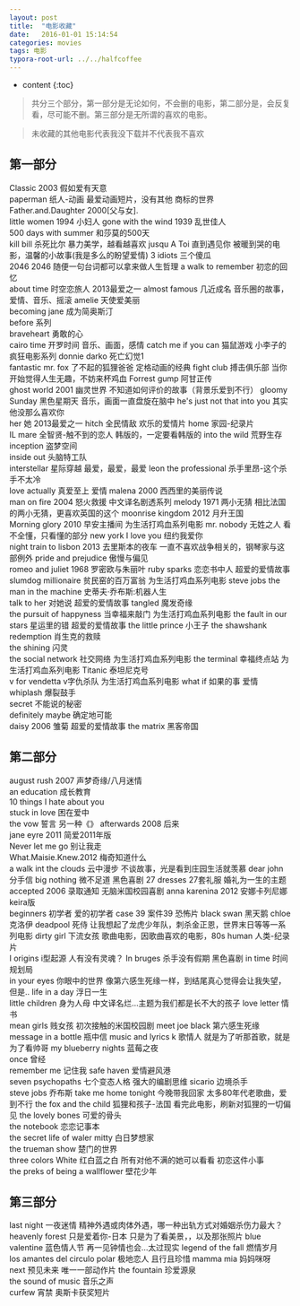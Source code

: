 ```yaml
---
layout: post
title:  "电影收藏"
date:   2016-01-01 15:14:54
categories: movies
tags: 电影
typora-root-url: ../../halfcoffee
---
```


* content
{:toc}


>  共分三个部分，第一部分是无论如何，不会删的电影，第二部分是，会反复看，尽可能不删。第三部分是无所谓的喜欢的电影。

>  未收藏的其他电影代表我没下载并不代表我不喜欢



## 第一部分

Classic 2003	假如爱有天意	
paperman	纸人-动画	最爱动画短片，没有其他
商标的世界	
Father.and.Daughter	2000[父与女].	
little women 1994	小妇人	
gone with the wind 1939	乱世佳人	
500 days with summer	和莎莫的500天	
kill bill	杀死比尔	暴力美学，越看越喜欢
jusqu A Toi	直到遇见你	被暖到哭的电影，温馨的小故事(我是多么的盼望爱情)
3 idiots	三个傻瓜	
2046	2046	随便一句台词都可以拿来做人生哲理
a walk to remember	初恋的回忆	
about time	时空恋旅人	2013最爱之一
almost famous	几近成名	音乐圈的故事，爱情、音乐、摇滚
amelie	天使爱美丽	
becoming jane	成为简奥斯汀	
before 系列		
braveheart	勇敢的心	
cairo time	开罗时间	音乐、画面，感情
catch me if you can	猫鼠游戏	小李子的疯狂电影系列
donnie darko	死亡幻觉1	
fantastic  mr. fox	了不起的狐狸爸爸	定格动画的经典
fight club	搏击俱乐部	当你开始觉得人生无趣，不妨来杯鸡血
Forrest gump	阿甘正传	
ghost world 2001	幽灵世界	不知道如何评价的故事（背景乐爱到不行）
gloomy Sunday	黑色星期天	音乐，画面一直盘旋在脑中
he's just not that into you	其实他没那么喜欢你	
her	她	2013最爱之一
hitch	全民情敌	欢乐的爱情片
home	家园-纪录片	
IL mare	全智贤-触不到的恋人	韩版的，一定要看韩版的
into the wild	荒野生存	
inception	盗梦空间	
inside out	头脑特工队	
interstellar	星际穿越	最爱，最爱，最爱
leon the professional	杀手里昂-这个杀手不太冷	
love actually	真爱至上	爱情
malena 2000	西西里的美丽传说	
man on fire 2004	怒火救援	中文译名剧透系列
melody 1971	两小无猜	相比法国的两小无猜，更喜欢英国的这个
moonrise kingdom 2012	月升王国	
Morning glory 2010	早安主播间	为生活打鸡血系列电影
mr. nobody	无姓之人	看不全懂，只看懂的部分
new york I love you	纽约我爱你	
night train to lisbon 2013	去里斯本的夜车	一直不喜欢战争相关的，钢琴家与这部例外
pride and prejudice	傲慢与偏见	
romeo and juliet 1968	罗密欧与朱丽叶	
ruby sparks	恋恋书中人	超爱的爱情故事
slumdog millionaire	贫民窑的百万富翁	为生活打鸡血系列电影
steve jobs the man in the machine	史蒂夫·乔布斯:机器人生	
talk to her	对她说	超爱的爱情故事
tangled	魔发奇缘	
the pursuit of happyness	当幸福来敲门	为生活打鸡血系列电影
the fault in our stars	星运里的错	超爱的爱情故事
the little prince 	小王子	
the shawshank redemption	肖生克的救赎	
the shining	闪灵	
the social network	社交网络	为生活打鸡血系列电影
the terminal	幸福终点站	为生活打鸡血系列电影
Titanic	泰坦尼克号	
v for vendetta	v字仇杀队	为生活打鸡血系列电影
what if	如果的事	爱情
whiplash	爆裂鼓手	
secret	不能说的秘密	
definitely maybe	确定地可能	
daisy 2006	雏菊	超爱的爱情故事
the matrix	黑客帝国	

## 第二部分

august rush 2007	声梦奇缘/八月迷情	
an education 	成长教育	
10 things I hate about you		
stuck in love	困在爱中	
the vow	誓言	另一种《》
afterwards 2008	后来	
jane eyre 2011	简爱2011年版	
Never let me go	别让我走	
What.Maisie.Knew.2012	梅奇知道什么	
a walk int the clouds	云中漫步	不谈故事，光是看到庄园生活就羡慕
dear john	分手信	
big nothing	微不足道	黑色喜剧
27 dresses	27套礼服	婚礼为一生的主题
accepted 2006	录取通知	无脑米国校园喜剧
anna karenina 2012	安娜卡列尼娜keira版	
beginners	初学者	爱的初学者
case 39	案件39	恐怖片
black swan	黑天鹅	
chloe	克洛伊	
deadpool	死侍	让我想起了龙虎少年队，刺杀金正恩，世界末日等等一系列电影
dirty girl	下流女孩	歌曲电影，因歌曲喜欢的电影，80s
human 	人类-纪录片	
I origins	i型起源	人有没有灵魂？
In bruges	杀手没有假期	黑色喜剧
in time	时间规划局	
in your eyes	你眼中的世界	像第六感生死缘一样，到结尾真心觉得会让我失望，但是..
life in a day	浮日一生	
little children	身为人母	中文译名烂…主题为我们都是长不大的孩子
love letter	情书	
mean girls	贱女孩	初次接触的米国校园剧
meet joe black	第六感生死缘	
message in a bottle	瓶中信	
music and lyrics	k 歌情人	就是为了听那首歌，就是为了看帅哥
my blueberry nights	蓝莓之夜	
once	曾经	
remember me	记住我	
safe haven	爱情避风港	
seven psychopaths	七个变态人格	强大的编剧思维
sicario	边境杀手	
steve jobs	乔布斯	
take me home tonight	今晚带我回家	太多80年代老歌曲，爱到不行
the fox and the child	狐狸和孩子-法国	看完此电影，刷新对狐狸的一切偏见
the lovely bones	可爱的骨头	
the notebook	恋恋记事本	
the secret life of waler mitty	白日梦想家	
the trueman show	楚门的世界	
three colors White	红白蓝之白	所有对他不满的她可以看看
初恋这件小事	
the preks of being a wallflower	壁花少年

## 第三部分

last night	一夜迷情	精神外遇或肉体外遇，哪一种出轨方式对婚姻杀伤力最大？
heavenly forest	只是爱着你-日本	只是为了看美景，，以及那张照片
blue valentine	蓝色情人节	再一见钟情也会…太过现实
legend of the fall	燃情岁月	
los amantes del circulo polar	极地恋人	且行且珍惜
mamma mia	妈妈咪呀	
next	预见未来	唯一一部动作片
the fountain	珍爱源泉	
the sound of music	音乐之声	
curfew	宵禁	奥斯卡获奖短片